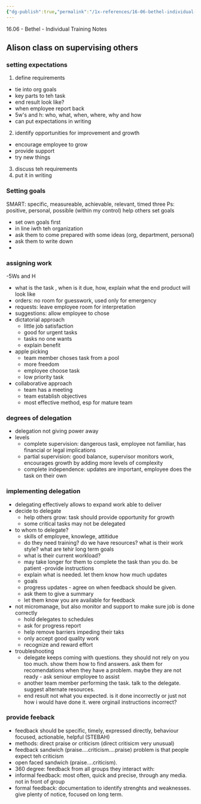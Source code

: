 ```yaml
---
{"dg-publish":true,"permalink":"/1x-references/16-06-bethel-individual-training-notes/","title":"16.06 - Bethel - Individual Training Notes"}
---
```


16.06 - Bethel - Individual Training Notes

## Alison class on supervising others

### setting expectations
1. define requirements
- tie into org goals
- key parts to teh task
- end result look like?
- when employee report back
- 5w's and h: who, what, when, where, why and how
- can put expectations in writing
 
2. identify opportunities for improvement and growth
- encourage employee to grow
- provide support
- try new things

3. discuss teh requirements
4. put it in writing

### Setting goals
SMART: specific, measureable, achievable, relevant, timed
three Ps: positive, personal, possible (within my control)
help others set goals
 - set own goals first
 - in line iwth teh organization
 - ask them to come prepared with some ideas (org, department, personal)
 - ask them to write down
 - 

### assigning work
-5Ws and H
- what is the task , when is it due, how,  explain what the end product will look like
- orders: no room for guesswork, used only for emergency
- requests: leave employee room for interpretation
- suggestions: allow employee to chose
- dictatorial approach
    - little job satisfaction
    - good for urgent tasks
    - tasks no one wants
    - explain benefit
- apple picking
    - team member choses task from a pool
    - more freedom
    - employee choose task
    - low priority task
- collaborative approach
    - team has a meeting
    - team establish objectives
    - most effective method, esp for mature team

### degrees of delegation
- delegation not giving power away
- levels
    - complete supervision: dangerous task, employee not familiar, has financial or legal implications
    - partial supervision: good balance, supervisor monitors work, encourages growth by adding more levels of complexity
    - complete independence: updates are important, employee does the task on their own

### implementing delegation
- delegating effectively allows to expand work able to deliver
- decide to delegate
    - help others grow: task should provide opportunity for growth
    - some critical tasks may not be delegated
- to whom to delegate?
    - skills of employee, knowlege, attitidue
    - do they need training? do we have resources? what is their work style? what are tehir long term goals
    - what is their current workload?
    - may take longer for them to complete the task than you do. be patient
-provide instructions
    - explain what is needed. let them know how much updates
    - goals
    - progress updates - agree on when feedback should be given.
    - ask them to give a summary
    - let them know you are available for feedback
- not micromanage, but also monitor and support to make sure job is done correctly
    - hold delegates to schedules
    - ask for progress report
    - help remove barriers impeding their taks
    - only accept good quality work
    - recognize and reward effort
- troubleshooting
    - delegate keeps coming with questions. they should not rely on you too much. show them how to find answers. ask them for recomendations when they have a problem. maybe they are not ready - ask seniour employee to assist
    - another team member performing the task. talk to the delegate. suggest alternate resources.
    - end result not what you expected. is it done incorrectly or just not how i would have done it. were orginail instructions incorrect?


### provide feeback
- feedback should be specific, timely, expressed directly, behaviour focused, actionable, helpful (STEBAH)
- methods: direct praise or criticism (direct critisicm very unusual)
- feedback sandwich (praise....criticism....praise) problem is that people expect teh criticism
- open faced sandwich (praise....criticism).
- 360 degree: feedback from all groups they interact with:
- informal feedback: most often, quick and precise, through any media. not in front of group
- formal feedback: documentation to identify strenghts and weaknesses. give plenty of notice, focused on long term.